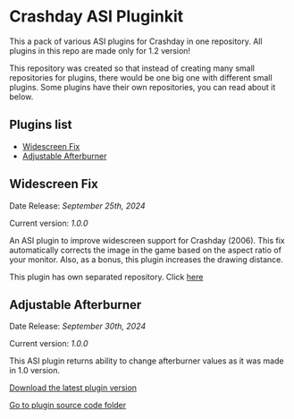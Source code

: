 # Crashday ASI Pluginkit
This a pack of various ASI plugins for Crashday in one repository. All plugins in this repo are made only for 1.2 version!

This repository was created so that instead of creating many small repositories for plugins, there would be one big one with different small plugins. Some plugins have their own repositories, you can read about it below.

## Plugins list
- [Widescreen Fix](#widescreen-fix)
- [Adjustable Afterburner](#adjustable-afterburner)

## Widescreen Fix
Date Release: _September 25th, 2024_

Current version: _1.0.0_

An ASI plugin to improve widescreen support for Crashday (2006). This fix automatically corrects the image in the game based on the aspect ratio of your monitor. Also, as a bonus, this plugin increases the drawing distance.

This plugin has own separated repository. Click [here](https://github.com/St1ngLeR/CD_WidescreenFix/)

## Adjustable Afterburner
Date Release: _September 30th, 2024_

Current version: _1.0.0_

This ASI plugin returns ability to change afterburner values as it was made in 1.0 version.

[Download the latest plugin version](https://github.com/St1ngLeR/Crashday-ASI-Pluginkit/releases/tag/CD_Aftbur)

[Go to plugin source code folder](../../tree/master/CD_Aftbur)
